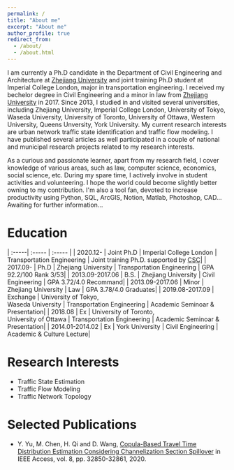 ```yaml
---
permalink: /
title: "About me"
excerpt: "About me"
author_profile: true
redirect_from: 
  - /about/
  - /about.html
---
```


I am currently a Ph.D candidate in the Department of Civil Engineering and Architecture at [Zhejiang University](https://www.zju.edu.cn) and joint training Ph.D student at Imperial College London, major in transportation engineering. I received my bechelor degree in Civil Engineering and a minor in law from [Zhejiang University](https://www.zju.edu.cn) in 2017. Since 2013, I studied in and visited several universities, including Zhejiang University, Imperial College London, University of Tokyo, Waseda University, University of Toronto, University of Ottawa, Western University, Queens Unversity, York University. My current research interests are urban network traffic state identification and traffic flow modeling. I have published several articles as well participated in a couple of national and municipal research projects related to my research interests.

As a curious and passionate learner, apart from my research field, I cover knowledge of various areas, such as law, computer science, economics, social science, etc. During my spare time, I actively involve in student activities and volunteering. I hope the world could become slightly better owning to my contribution. I'm also a tool fan, devoted to increase productivity using Python, SQL, ArcGIS, Notion, Matlab, Photoshop, CAD...
Awaiting for further information... 


Education
=====

| :-----| :----- | :----- |
| 2020.12- | Joint Ph.D | Imperial College London | Transportation Engineering | Joint training Ph.D. supported by [CSC](https://www.csc.edu.cn)|
| 2017.09- | Ph.D | Zhejiang University | Transportation Engineering | GPA 92.2/100 Rank 3/53|
| 2013.09-2017.06 | B.S. | Zhejiang University | Civil Engineering | GPA 3.72/4.0 Recommand|
| 2013.09-2017.06  | Minor | Zhejiang University | Law | GPA 3.78/4.0 Graduates|
| 2019.08-2017.09 | Exchange | University of Tokyo, <br> Waseda University | Transportation Engineering | Academic Seminoar & Presentation|
| 2018.08  | Ex | University of Toronto, <br> University of Ottawa | Transportation Engineering | Academic Seminoar & Presentation|
| 2014.01-2014.02  | Ex | York University | Civil Engineering | Academic & Culture Lecture|


Research Interests
======
* Traffic State Estimation
* Traffic Flow Modeling  
* Traffic Network Topology  


Selected Publications
======
* Y. Yu, M. Chen, H. Qi and D. Wang, [Copula-Based Travel Time Distribution Estimation Considering Channelization Section Spillover](https://ieeexplore.ieee.org/abstract/document/8976161/) in IEEE Access, vol. 8, pp. 32850-32861, 2020.
